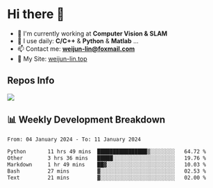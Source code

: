 # Hi there 👋

<!--
**Weijun-Lin/Weijun-Lin** is a ✨ _special_ ✨ repository because its `README.md` (this file) appears on your GitHub profile.

Here are some ideas to get you started:

- 🔭 I’m currently working on ...
- 🌱 I’m currently learning ...
- 👯 I’m looking to collaborate on ...
- 🤔 I’m looking for help with ...
- 💬 Ask me about ...
- 📫 How to reach me: ...
- 😄 Pronouns: ...
- ⚡ Fun fact: ...
-->

- 🏢 I'm currently working at **Computer Vision & SLAM**
- 🚀 I use daily: **C/C++** & **Python** & **Matlab** ...
- 📫 Contact me: **weijun-lin@foxmail.com**
- 🔗 My Site: [weijun-lin.top](https://weijun-lin.top/)

  

## Repos Info
![](https://github-readme-stats.vercel.app/api?username=Weijun-Lin&theme=cobalt)

## 📊 Weekly Development Breakdown

<!--START_SECTION:waka-->

```txt
From: 04 January 2024 - To: 11 January 2024

Python       11 hrs 49 mins  ████████████████▒░░░░░░░░   64.72 %
Other        3 hrs 36 mins   █████░░░░░░░░░░░░░░░░░░░░   19.76 %
Markdown     1 hr 49 mins    ██▓░░░░░░░░░░░░░░░░░░░░░░   10.03 %
Bash         27 mins         ▓░░░░░░░░░░░░░░░░░░░░░░░░   02.53 %
Text         21 mins         ▓░░░░░░░░░░░░░░░░░░░░░░░░   02.00 %
```

<!--END_SECTION:waka-->
